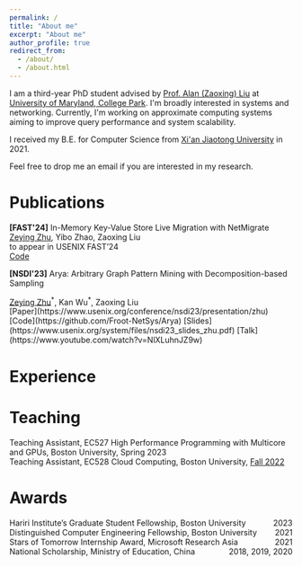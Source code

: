 ```yaml
---
permalink: /
title: "About me"
excerpt: "About me"
author_profile: true
redirect_from: 
  - /about/
  - /about.html
---
```


I am a third-year PhD student advised by [Prof. Alan (Zaoxing) Liu](https://zaoxing.github.io/) at [University of Maryland, College Park](https://umd.edu/). I'm broadly interested in systems and networking. Currently, I'm working on approximate computing systems aiming to improve query performance and system scalability. 

I received my B.E. for Computer Science from [Xi'an Jiaotong University](http://en.xjtu.edu.cn/) in 2021. 

Feel free to drop me an email if you are interested in my research.



Publications
======
**[FAST'24]** In-Memory Key-Value Store Live Migration with NetMigrate  
<u>Zeying Zhu</u>, Yibo Zhao, Zaoxing Liu  
to appear in USENIX FAST’24  
[Code](https://github.com/Froot-NetSys/NetMigrate)

**[NSDI'23]** Arya: Arbitrary Graph Pattern Mining with Decomposition-based Sampling  
<div><u>Zeying Zhu</u><sup>*</sup>, Kan Wu<sup>*</sup>, Zaoxing Liu</div>
[Paper](https://www.usenix.org/conference/nsdi23/presentation/zhu) [Code](https://github.com/Froot-NetSys/Arya) [Slides](https://www.usenix.org/system/files/nsdi23_slides_zhu.pdf) [Talk](https://www.youtube.com/watch?v=NlXLuhnJZ9w)

Experience
======


Teaching
======
Teaching Assistant, EC527 High Performance Programming with Multicore and GPUs, Boston University, Spring 2023  
Teaching Assistant, EC528 Cloud Computing, Boston University, [Fall 2022](https://zaoxing.github.io/teaching/2022-fall-cloud)

Awards
======
<div style="text-align:left;">Hariri Institute’s Graduate Student Fellowship, Boston University<div style="float:right;">2023</div></div>
<div style="text-align:left;">Distinguished Computer Engineering Fellowship, Boston University<div style="float:right;">2021</div></div>
<div style="text-align:left;">Stars of Tomorrow Internship Award, Microsoft Research Asia<div style="float:right;">2021</div></div>
<div style="text-align:left;">National Scholarship, Ministry of Education, China<div style="float:right;">2018, 2019, 2020</div></div>


